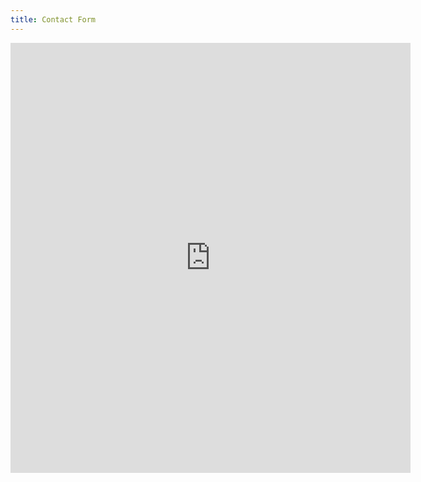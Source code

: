 ```yaml
---
title: Contact Form
---
```

<iframe src="https://docs.google.com/forms/d/e/1FAIpQLSesA-JSXh2QG6i_5R1K3eae60CULZ0dQKbELiQPGItHlF_6GQ/viewform?embedded=true" width="640" height="688" frameborder="0" marginheight="0" marginwidth="0">Loading…</iframe>
